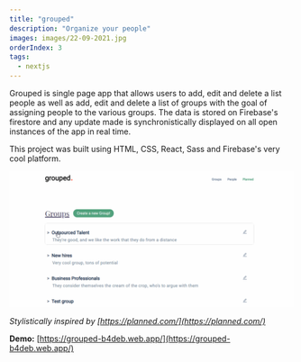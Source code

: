 ```yaml
---
title: "grouped"
description: "Organize your people"
images: images/22-09-2021.jpg
orderIndex: 3
tags:
  - nextjs
---
```


Grouped is single page app that allows users to add, edit and delete a list people as well as add, edit and delete a list of groups with the goal of assigning people to the various groups. The data is stored on Firebase's firestore and any update made is synchronistically displayed on all open instances of the app in real time.

This project was built using HTML, CSS, React, Sass and Firebase's very cool platform.

![demo gif](https://raw.githubusercontent.com/melansonS/Grouped/master/public/grouped-demo.gif)

_Stylistically inspired by [https://planned.com/](https://planned.com/)_

**Demo:** [https://grouped-b4deb.web.app/](https://grouped-b4deb.web.app/)
